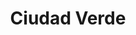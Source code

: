---
title: "Ciudad Verde"
url: /ciudad-autonoma-de-buenos-aires/ciudad-verde/
shop: alimentación sana
---